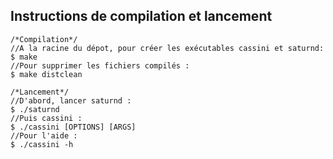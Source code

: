 ## Instructions de compilation et lancement 
```
/*Compilation*/
//A la racine du dépot, pour créer les exécutables cassini et saturnd: 
$ make
//Pour supprimer les fichiers compilés : 
$ make distclean

/*Lancement*/
//D'abord, lancer saturnd : 
$ ./saturnd
//Puis cassini : 
$ ./cassini [OPTIONS] [ARGS]
//Pour l'aide :
$ ./cassini -h 

```

